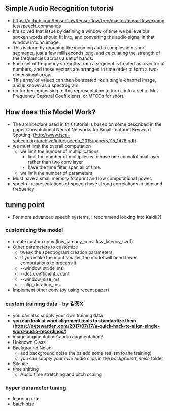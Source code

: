 ## Simple Audio Recognition tutorial
- https://github.com/tensorflow/tensorflow/tree/master/tensorflow/examples/speech_commands
- It's solved that issue by defining a window of time we believe our spoken words should fit into, and converting the audio signal in that window into an image.
- This is done by grouping the incoming audio samples into short segments, just a few milliseconds long, and calculating the strength of the frequencies across a set of bands.
- Each set of frequency strengths from a segment is treated as a vector of numbers, and those vectors are arranged in time order to form a two-dimensional array.
- This array of values can then be treated like a single-channel image, and is known as a spectrogram.
- do further processing to this representation to turn it into a set of Mel-Frequency Cepstral Coefficients, or MFCCs for short.


## How does this Model Work?
- The architecture used in this tutorial is based on some described in the paper Convolutional Neural Networks for Small-footprint Keyword Spotting. (http://www.isca-speech.org/archive/interspeech_2015/papers/i15_1478.pdf)
- we must limit the overall computation
  - we limit the number of multiplications 
    - limit the number of multiplies is to have one convolutional layer rather than two conv layer
    - have the time filter span all of time.
  - we limit the number of parameters
- Must have a small memory footprint and low computational power.
- spectral representations of speech have strong correlations in time and frequency


## tuning point
- For more advanced speech systems, I recommend looking into Kaldi(?)

### customizing the model
- create custom conv (low_latency_conv, low_latency_svdf)
- Other parameters to customize
  - tweak the spectrogram creation parameters
  - If you make the input smaller, the model will need fewer computations to process it
  - --window_stride_ms
  - --dct_coefficient_count
  - --window_size_ms
  - --clip_duration_ms
- Implement other conv (by using recent paper)

### custom training data - by 김종X
- you can also supply your own training data
- <b>you can look at word alignment tools to standardize them (https://petewarden.com/2017/07/17/a-quick-hack-to-align-single-word-audio-recordings/)</b>
- image augmentation? audio augmentation?
- Unknown Class
- Background Noise
  - add background noise (helps add some realism to the training)
  - you can supply your own audio clips in the _background_noise_ folder
- Silence
- time shifting
  - Audio time stretching and pitch scaling

### hyper-parameter tuning
- learning rate
- batch size



